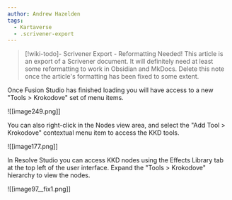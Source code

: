 ```yaml
---
author: Andrew Hazelden
tags:
  - Kartaverse
  - .scrivener-export
---
```




> [!wiki-todo]- Scrivener Export - Reformatting Needed!
> This article is an export of a Scrivener document. It will definitely need at least some reformatting to work in Obsidian and MkDocs. Delete this note once the article's formatting  has been fixed to some extent.

Once Fusion Studio has finished loading you will have access to a new "Tools \> Krokodove" set of menu items.

![[image249.png]]

You can also right-click in the Nodes view area, and select the "Add Tool \> Krokodove" contextual menu item to access the KKD tools.

![[image177.png]]

In Resolve Studio you can access KKD nodes using the Effects Library tab at the top left of the user interface. Expand the "Tools \> Krokodove" hierarchy to view the nodes.

![[image97__fix1.png]]
